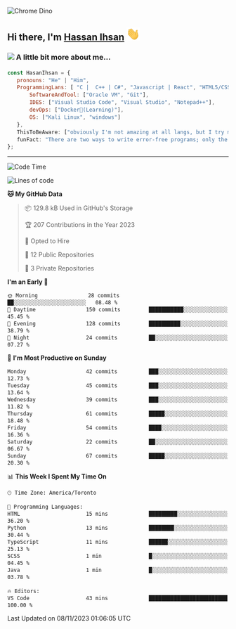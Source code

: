  <!--
**HasanIhsan/HasanIhsan** is a ✨ _special_ ✨ repository because its `README.md` (this file) appears on your GitHub profile.
-->

![Chrome Dino](https://mir-s3-cdn-cf.behance.net/project_modules/max_1200/4ff07986208593.5d9a654e92f36.gif)


<h2 align="left">Hi there, I'm <a href="https://www.linkedin.com/in/hassan-ihsan-045b11231/" target="_blank" rel="noopener noreferrer">Hassan Ihsan</a> <img src="https://raw.githubusercontent.com/ABSphreak/ABSphreak/master/gifs/Hi.gif" height="30" />
 
 
 ### <img src="https://media.giphy.com/media/VgCDAzcKvsR6OM0uWg/giphy.gif" width="50"> A little bit more about me...  
 
 ```javascript
const HasanIhsan = {
    pronouns: "He" | "Him",
    ProgrammingLans: [ "C |  C++ | C#", "Javascript | React", "HTML5/CSS", "JSON", "Java"],
        SoftwareAndTool: ["Oracle VM", "Git"],
        IDES: ["Visual Studio Code", "Visual Studio", "Notepad++"],
        devOps: ["Docker🐳(Learning)"], 
        OS: ["Kali Linux", "windows"]
    },
    ThisToBeAware: ["obviously I'm not amazing at all langs, but I try my best not to go rusty"], 
    funFact: "There are two ways to write error-free programs; only the third one works"
};
```
 
 --- 

<!--START_SECTION:waka-->
![Code Time](http://img.shields.io/badge/Code%20Time-242%20hrs%2023%20mins-blue)

![Lines of code](https://img.shields.io/badge/From%20Hello%20World%20I%27ve%20Written-1.0%20million%20lines%20of%20code-blue)

**🐱 My GitHub Data** 

> 📦 129.8 kB Used in GitHub's Storage 
 > 
> 🏆 207 Contributions in the Year 2023
 > 
> 💼 Opted to Hire
 > 
> 📜 12 Public Repositories 
 > 
> 🔑 3 Private Repositories 
 > 
**I'm an Early 🐤** 

```text
🌞 Morning                28 commits          ██░░░░░░░░░░░░░░░░░░░░░░░   08.48 % 
🌆 Daytime                150 commits         ███████████░░░░░░░░░░░░░░   45.45 % 
🌃 Evening                128 commits         ██████████░░░░░░░░░░░░░░░   38.79 % 
🌙 Night                  24 commits          ██░░░░░░░░░░░░░░░░░░░░░░░   07.27 % 
```
📅 **I'm Most Productive on Sunday** 

```text
Monday                   42 commits          ███░░░░░░░░░░░░░░░░░░░░░░   12.73 % 
Tuesday                  45 commits          ███░░░░░░░░░░░░░░░░░░░░░░   13.64 % 
Wednesday                39 commits          ███░░░░░░░░░░░░░░░░░░░░░░   11.82 % 
Thursday                 61 commits          █████░░░░░░░░░░░░░░░░░░░░   18.48 % 
Friday                   54 commits          ████░░░░░░░░░░░░░░░░░░░░░   16.36 % 
Saturday                 22 commits          ██░░░░░░░░░░░░░░░░░░░░░░░   06.67 % 
Sunday                   67 commits          █████░░░░░░░░░░░░░░░░░░░░   20.30 % 
```


📊 **This Week I Spent My Time On** 

```text
🕑︎ Time Zone: America/Toronto

💬 Programming Languages: 
HTML                     15 mins             █████████░░░░░░░░░░░░░░░░   36.20 % 
Python                   13 mins             ████████░░░░░░░░░░░░░░░░░   30.44 % 
TypeScript               11 mins             ██████░░░░░░░░░░░░░░░░░░░   25.13 % 
SCSS                     1 min               █░░░░░░░░░░░░░░░░░░░░░░░░   04.45 % 
Java                     1 min               █░░░░░░░░░░░░░░░░░░░░░░░░   03.78 % 

🔥 Editors: 
VS Code                  43 mins             █████████████████████████   100.00 % 
```


 Last Updated on 08/11/2023 01:06:05 UTC
<!--END_SECTION:waka-->
 
 
